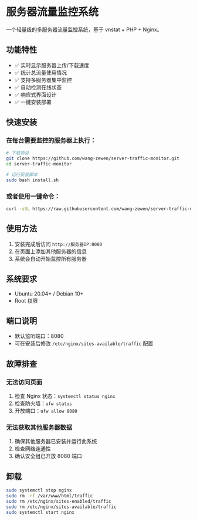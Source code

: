 
# 服务器流量监控系统

一个轻量级的多服务器流量监控系统，基于 vnstat + PHP + Nginx。

## 功能特性

- ✅ 实时显示服务器上传/下载速度
- ✅ 统计总流量使用情况
- ✅ 支持多服务器集中监控
- ✅ 自动检测在线状态
- ✅ 响应式界面设计
- ✅ 一键安装部署

## 快速安装

### 在每台需要监控的服务器上执行：
```bash
# 下载项目
git clone https://github.com/wang-zewen/server-traffic-monitor.git
cd server-traffic-monitor

# 运行安装脚本
sudo bash install.sh
```

### 或者使用一键命令：
```bash
curl -sSL https://raw.githubusercontent.com/wang-zewen/server-traffic-monitor/main/install.sh | sudo bash
```

## 使用方法

1. 安装完成后访问 `http://服务器IP:8080`
2. 在页面上添加其他服务器的信息
3. 系统会自动开始监控所有服务器

## 系统要求

- Ubuntu 20.04+ / Debian 10+
- Root 权限

## 端口说明

- 默认监听端口：8080
- 可在安装后修改 `/etc/nginx/sites-available/traffic` 配置

## 故障排查

### 无法访问页面

1. 检查 Nginx 状态：`systemctl status nginx`
2. 检查防火墙：`ufw status`
3. 开放端口：`ufw allow 8080`

### 无法获取其他服务器数据

1. 确保其他服务器已安装并运行此系统
2. 检查网络连通性
3. 确认安全组已开放 8080 端口

## 卸载
```bash
sudo systemctl stop nginx
sudo rm -rf /var/www/html/traffic
sudo rm /etc/nginx/sites-enabled/traffic
sudo rm /etc/nginx/sites-available/traffic
sudo systemctl start nginx
```

